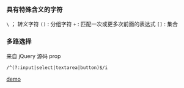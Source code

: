 ### 具有特殊含义的字符

`\` ； 转义字符
`()` : 分组字符
`+` : 匹配一次或更多次前面的表达式
`[]` : 集合



### 多路选择

来自 jQuery 源码 prop

	/^(?:input|select|textarea|button)$/i

[demo]()
	

